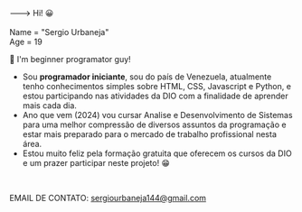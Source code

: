 ---> Hi! 😀 <br> <br>
Name = "Sergio Urbaneja" <br>
Age = 19<br>

👾 I'm beginner programator guy! <br>
<ul>
<li>Sou <strong>programador iniciante</strong>, sou do país de Venezuela, atualmente tenho conhecimentos simples sobre HTML, CSS, Javascript e Python, e estou participando nas atividades da DIO com a finalidade de aprender mais cada dia.</li> 
<li>Ano que vem (2024) vou cursar Analise e Desenvolvimento de Sistemas para uma melhor compressão de diversos assuntos da programação e estar mais preparado para o mercado de trabalho profissional nesta área.</li>
<li>Estou muito feliz pela formação gratuita que oferecem os cursos da DIO e um prazer participar neste projeto! 😁</li>
</ul><br>

EMAIL DE CONTATO: sergiourbaneja144@gmail.com
